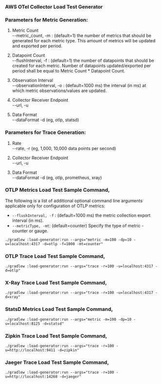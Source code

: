 ### AWS OTel Collector Load Test Generator

### Parameters for Metric Generation:
1. Metric Count\
   --metric_count, -m  : (default=1) the number of metrics that should be generated for each metric type. This amount of metrics will be updated and exported per period. 

2. Datapoint Count\
   --flushInterval, -f : (default=1) the number of datapoints that should be created for each metric. Number of datapoints updated/exported per period shall be equal to Metric Count * Datapoint Count.

3. Observation Interval\
   --observationInterval, -o : (default=1000 ms) the interval (in ms) at which metric observations/values are updated.

4. Collector Receiver Endpoint\
   --url, -u

5. Data Format\
   --dataFormat -d (eg, otlp, statsd)

### Parameters for Trace Generation:

1. Rate\
   --rate, -r  (eg, 1,000, 10,000 data points per second)
    
2. Collector Receiver Endpoint\
   --url, -u
    
3. Data Format\
   --dataFormat -d (eg, otlp, prometheus, xray)

### OTLP Metrics Load Test Sample Command,

The following is a list of additional optional command line arguments applicable only for configuration of OTLP metrics:
* `--flushInterval, -f` : (default=1000 ms) the metric collection export interval (in ms).
* `--metricType, -mt`: (default=counter) Specify the type of metric - counter or gauge.

```
./gradlew :load-generator:run --args="metric -m=100 -dp=10 -u=localhost:4317 -d=otlp -f=1000 -mt=counter"
```

### OTLP Trace Load Test Sample Command,
```
./gradlew :load-generator:run --args="trace -r=100 -u=localhost:4317 -d=otlp"
```

### X-Ray Trace Load Test Sample Command,
```
./gradlew :load-generator:run --args="trace -r=100 -u=localhost:4317 -d=xray"
```

### StatsD Metrics Load Test Sample Command,
```
./gradlew :load-generator:run --args="metric -m=100 -dp=10 -u=localhost:8125 -d=statsd"
```

### Zipkin Trace Load Test Sample Command,
```
./gradlew :load-generator:run --args="trace -r=100 -u=http://localhost:9411 -d=zipkin"
```

### Jaeger Trace Load Test Sample Command,
```
./gradlew :load-generator:run --args="trace -r=100 -u=http://localhost:14268 -d=jaeger"
```
